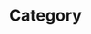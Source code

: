---
layout: categories
permalink: /category/
title: "Category"

author_profile: true
sidebar:
    nav: "side"
---